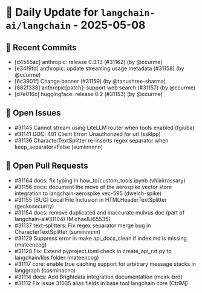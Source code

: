 # 📌 Daily Update for `langchain-ai/langchain` - 2025-05-08

## 🔨 Recent Commits
- [d4555ac] anthropic: release 0.3.13 (#31162) (by @ccurme)
- [e34f9fd] anthropic: update streaming usage metadata (#31158) (by @ccurme)
- [6c3901f] Change banner (#31159) (by @tanushree-sharma)
- [682f338] anthropic[patch]: support web search (#31157) (by @ccurme)
- [d7e016c] huggingface: release 0.2 (#31153) (by @ccurme)

## 🐞 Open Issues
- #31145 Cannot stream using LiteLLM router when tools enabled (fgiuba)
- #31141 DOC: 401 Client Error: Unauthorized for url (ssklpp)
- #31136 CharacterTextSplitter re-inserts regex separator when keep_separator=False (suminnnnn)

## 🔁 Open Pull Requests
- #31164 docs: fix typing in how_to/custom_tools.ipynb (vhiairrassary)
- #31156 docs: document the move of the aerospike vector store integration to langchain-aerospike vec-595 (dwelch-spike)
- #31155 [BUG] Local File Inclusion in HTMLHeaderTextSplitter (geckosecurity)
- #31154 docs: remove duplicated and inaccurate mulvus doc (part of langchain-ai#31104) (MichaelLi65535)
- #31137 text-splitters: Fix regex separator merge bug in CharacterTextSplitter (suminnnnn)
- #31129 Suppress error in make api_docs_clean if index.md is missing (mateencog)
- #31128 Fix: Extend pyproject.toml check in create_api_rst.py to langchain/libs folder (mateencog)
- #31117 core: enable true caching support for arbitrary message stacks in langgraph (cosminacho)
- #31114 docs: Add Brightdata integration documentation (meirk-brd)
- #31112 Fix issue 31035 alias fields in base tool langchain core (CtrlMj)
